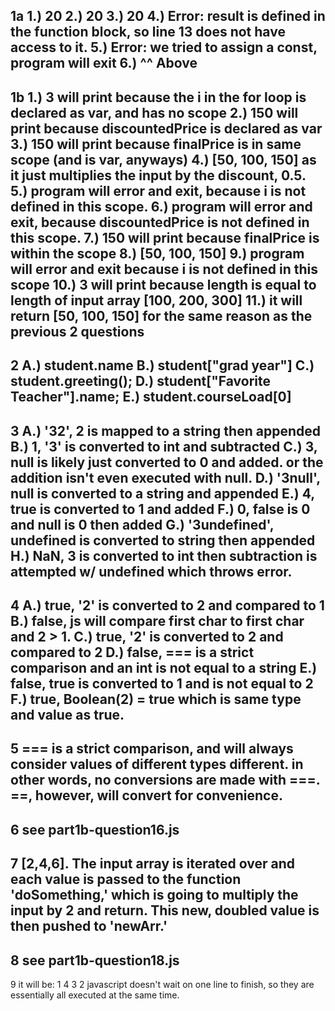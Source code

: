 1a
1.) 20
2.) 20
3.) 20
4.) Error: result is defined in the function block, so line 13 does not have access to it.
5.) Error: we tried to assign a const, program will exit
6.) ^^ Above
------------------------------------------------------------------------------------------
1b
1.) 3 will print because the i in the for loop is declared as var, and has no scope
2.) 150 will print because discountedPrice is declared as var
3.) 150 will print because finalPrice is in same scope (and is var, anyways)
4.) [50, 100, 150] as it just multiplies the input by the discount, 0.5.
5.) program will error and exit, because i is not defined in this scope.
6.) program will error and exit, because discountedPrice is not defined in this scope.
7.) 150 will print because finalPrice is within the scope
8.) [50, 100, 150] 
9.) program will error and exit because i is not defined in this scope
10.) 3 will print because length is equal to length of input array [100, 200, 300]
11.) it will return [50, 100, 150] for the same reason as the previous 2 questions
------------------------------------------------------------------------------------------
2
A.) student.name
B.) student["grad year"]
C.) student.greeting();
D.) student["Favorite Teacher"].name;
E.) student.courseLoad[0]
------------------------------------------------------------------------------------------
3
A.) '32', 2 is mapped to a string then appended
B.) 1, '3' is converted to int and subtracted
C.) 3, null is likely just converted to 0 and added. or the addition isn't even executed with null.
D.) '3null', null is converted to a string and appended
E.) 4, true is converted to 1 and added
F.) 0, false is 0 and null is 0 then added
G.) '3undefined', undefined is converted to string then appended
H.) NaN, 3 is converted to int then subtraction is attempted w/ undefined which throws error.
------------------------------------------------------------------------------------------
4
A.) true, '2' is converted to 2 and compared to 1
B.) false, js will compare first char to first char and 2 > 1.
C.) true, '2' is converted to 2 and compared to 2
D.) false, === is a strict comparison and an int is not equal to a string
E.) false, true is converted to 1 and is not equal to 2
F.) true, Boolean(2) = true which is same type and value as true.
------------------------------------------------------------------------------------------
5
=== is a strict comparison, and will always consider values of different types different.
in other words, no conversions are made with ===. ==, however, will convert for convenience.
------------------------------------------------------------------------------------------
6
see part1b-question16.js
------------------------------------------------------------------------------------------
7
[2,4,6]. The input array is iterated over and each value is passed to the function 'doSomething,' which is
going to multiply the input by 2 and return. This new, doubled value is then pushed to 'newArr.'
------------------------------------------------------------------------------------------
8
see part1b-question18.js
------------------------------------------------------------------------------------------
9
it will be:
1
4
3
2
javascript doesn't wait on one line to finish, so they are essentially all executed at the same time.